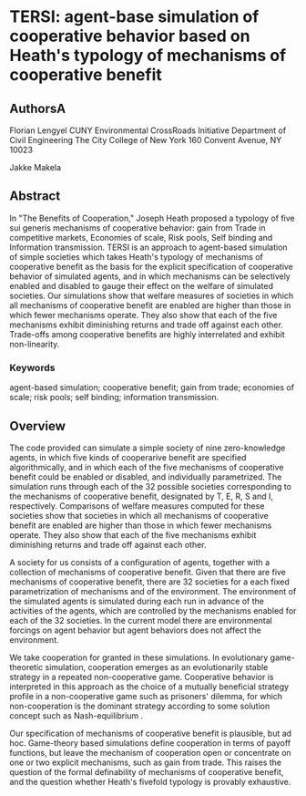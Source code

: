 # TERSI: agent-base simulation of cooperative behavior based on Heath's typology of mechanisms of cooperative benefit #
## AuthorsA ##
Florian Lengyel 
CUNY Environmental CrossRoads Initiative
Department of Civil Engineering
The City College of New York
160 Convent Avenue, NY 10023

Jakke Makela

## Abstract ##
In "The Benefits of Cooperation," Joseph Heath proposed a typology
of five sui generis mechanisms of cooperative behavior: gain from 
Trade in competitive markets, Economies of scale, Risk pools, Self binding and 
Information transmission.  TERSI is an approach 
to agent-based simulation of simple societies which takes Heath's typology of mechanisms of 
cooperative benefit as the basis for the explicit specification  of cooperative behavior of 
simulated agents, and in which mechanisms can be selectively enabled and disabled to gauge 
their effect on the welfare of simulated societies.  Our simulations  show that welfare 
measures of societies in which all mechanisms of cooperative benefit are enabled are higher 
than those in which fewer mechanisms operate.  They also show that each of the five mechanisms 
exhibit diminishing returns and trade off against each other. Trade-offs among
cooperative benefits are highly interrelated and exhibit non-linearity. 

### Keywords ###

agent-based simulation; cooperative benefit; gain from trade; economies of scale; risk pools; self binding; information transmission.


## Overview ##

The code provided can simulate a simple society of nine zero-knowledge agents, in which 
five kinds of cooperarive benefit are specified algorithmically, and in which each of 
the five mechanisms of cooperative benefit could be enabled or disabled, and individually 
parametrized.  The simulation runs through each of the 32 possible societies corresponding to the 
mechanisms of cooperative benefit, designated by T, E, R, S and I, respectively.
Comparisons of welfare measures computed for these societies show that
societies in which all mechanisms of cooperative benefit are enabled are higher than 
those in which fewer mechanisms operate.
They also show that each of the five mechanisms exhibit diminishing returns and
trade off against each other.

A society for us consists of a configuration of agents, together with a collection of
mechanisms of cooperative benefit. Given that there are five mechanisms of cooperative benefit, there are 32 societies for a each fixed parametrization of mechanisms and of the environment. 
The environment of the simulated agents is simulated during each run in advance of the 
activities of the agents, which are controlled by the mechanisms enabled for each of
the 32 societies. In the current model there are environmental forcings on agent behavior
but agent behaviors does not affect the environment.


We take cooperation for granted in these simulations.  In evolutionary game-theoretic simulation, 
cooperation emerges as an evolutionarily stable strategy in a repeated non-cooperative game. 
Cooperative behavior is interpreted in this approach as the choice of a mutually beneficial strategy 
profile in a non-cooperative game such as prisoners' dilemma, for which non-cooperation is the 
dominant strategy according to some solution concept such as Nash-equilibrium . 

Our specification of mechanisms of cooperative benefit is plausible, but ad hoc. Game-theory 
based simulations define cooperation in terms of payoff functions, but leave the mechanism of
cooperation open or concentrate on one or two explicit mechanisms, such as gain from trade.
This raises the question of the formal definability of mechanisms of cooperative benefit, and
the question whether Heath's fivefold typology is provably exhaustive.


   
